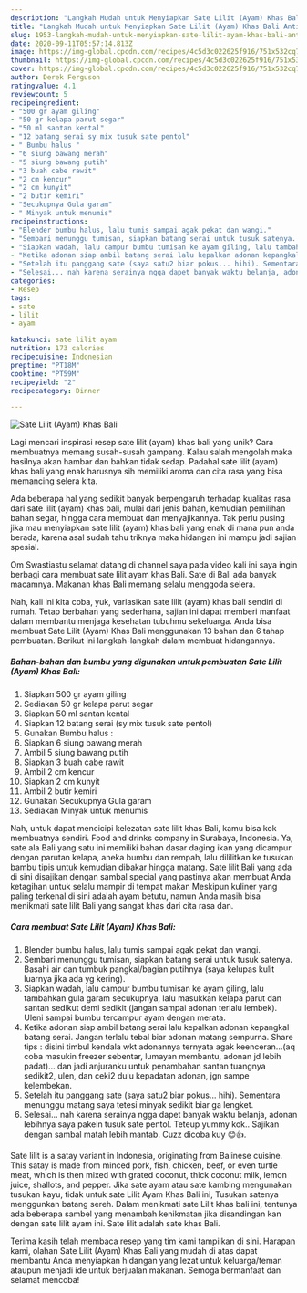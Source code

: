 ```yaml
---
description: "Langkah Mudah untuk Menyiapkan Sate Lilit (Ayam) Khas Bali Anti Gagal"
title: "Langkah Mudah untuk Menyiapkan Sate Lilit (Ayam) Khas Bali Anti Gagal"
slug: 1953-langkah-mudah-untuk-menyiapkan-sate-lilit-ayam-khas-bali-anti-gagal
date: 2020-09-11T05:57:14.813Z
image: https://img-global.cpcdn.com/recipes/4c5d3c022625f916/751x532cq70/sate-lilit-ayam-khas-bali-foto-resep-utama.jpg
thumbnail: https://img-global.cpcdn.com/recipes/4c5d3c022625f916/751x532cq70/sate-lilit-ayam-khas-bali-foto-resep-utama.jpg
cover: https://img-global.cpcdn.com/recipes/4c5d3c022625f916/751x532cq70/sate-lilit-ayam-khas-bali-foto-resep-utama.jpg
author: Derek Ferguson
ratingvalue: 4.1
reviewcount: 5
recipeingredient:
- "500 gr ayam giling"
- "50 gr kelapa parut segar"
- "50 ml santan kental"
- "12 batang serai sy mix tusuk sate pentol"
- " Bumbu halus "
- "6 siung bawang merah"
- "5 siung bawang putih"
- "3 buah cabe rawit"
- "2 cm kencur"
- "2 cm kunyit"
- "2 butir kemiri"
- "Secukupnya Gula garam"
- " Minyak untuk menumis"
recipeinstructions:
- "Blender bumbu halus, lalu tumis sampai agak pekat dan wangi."
- "Sembari menunggu tumisan, siapkan batang serai untuk tusuk satenya. Basahi air dan tumbuk pangkal/bagian putihnya (saya kelupas kulit luarnya jika ada yg kering)."
- "Siapkan wadah, lalu campur bumbu tumisan ke ayam giling, lalu tambahkan gula garam secukupnya, lalu masukkan kelapa parut dan santan sedikut demi sedikit (jangan sampai adonan terlalu lembek). Uleni sampai bumbu tercampur ayam dengan merata."
- "Ketika adonan siap ambil batang serai lalu kepalkan adonan kepangkal batang serai. Jangan terlalu tebal biar adonan matang sempurna. Share tips : disini timbul kendala wkt adonannya ternyata agak keenceran...(aq coba masukin freezer sebentar, lumayan membantu, adonan jd lebih padat)... dan jadi anjuranku untuk penambahan santan tuangnya sedikit2, ulen, dan ceki2 dulu kepadatan adonan, jgn sampe kelembekan."
- "Setelah itu panggang sate (saya satu2 biar pokus... hihi). Sementara menunggu matang saya tetesi minyak sedikit biar ga lengket."
- "Selesai... nah karena serainya ngga dapet banyak waktu belanja, adonan lebihnya saya pakein tusuk sate pentol. Teteup yummy kok.. Sajikan dengan sambal matah lebih mantab. Cuzz dicoba kuy 😊👍."
categories:
- Resep
tags:
- sate
- lilit
- ayam

katakunci: sate lilit ayam 
nutrition: 173 calories
recipecuisine: Indonesian
preptime: "PT18M"
cooktime: "PT59M"
recipeyield: "2"
recipecategory: Dinner

---
```



![Sate Lilit (Ayam) Khas Bali](https://img-global.cpcdn.com/recipes/4c5d3c022625f916/751x532cq70/sate-lilit-ayam-khas-bali-foto-resep-utama.jpg)

Lagi mencari inspirasi resep sate lilit (ayam) khas bali yang unik? Cara membuatnya memang susah-susah gampang. Kalau salah mengolah maka hasilnya akan hambar dan bahkan tidak sedap. Padahal sate lilit (ayam) khas bali yang enak harusnya sih memiliki aroma dan cita rasa yang bisa memancing selera kita.

Ada beberapa hal yang sedikit banyak berpengaruh terhadap kualitas rasa dari sate lilit (ayam) khas bali, mulai dari jenis bahan, kemudian pemilihan bahan segar, hingga cara membuat dan menyajikannya. Tak perlu pusing jika mau menyiapkan sate lilit (ayam) khas bali yang enak di mana pun anda berada, karena asal sudah tahu triknya maka hidangan ini mampu jadi sajian spesial.

Om Swastiastu selamat datang di channel saya pada video kali ini saya ingin berbagi cara membuat sate lilit ayam khas Bali. Sate di Bali ada banyak macamnya. Makanan khas Bali memang selalu menggoda selera.


Nah, kali ini kita coba, yuk, variasikan sate lilit (ayam) khas bali sendiri di rumah. Tetap berbahan yang sederhana, sajian ini dapat memberi manfaat dalam membantu menjaga kesehatan tubuhmu sekeluarga. Anda bisa membuat Sate Lilit (Ayam) Khas Bali menggunakan 13 bahan dan 6 tahap pembuatan. Berikut ini langkah-langkah dalam membuat hidangannya.

<!--inarticleads1-->

##### Bahan-bahan dan bumbu yang digunakan untuk pembuatan Sate Lilit (Ayam) Khas Bali:

1. Siapkan 500 gr ayam giling
1. Sediakan 50 gr kelapa parut segar
1. Siapkan 50 ml santan kental
1. Siapkan 12 batang serai (sy mix tusuk sate pentol)
1. Gunakan  Bumbu halus :
1. Siapkan 6 siung bawang merah
1. Ambil 5 siung bawang putih
1. Siapkan 3 buah cabe rawit
1. Ambil 2 cm kencur
1. Siapkan 2 cm kunyit
1. Ambil 2 butir kemiri
1. Gunakan Secukupnya Gula garam
1. Sediakan  Minyak untuk menumis


Nah, untuk dapat mencicipi kelezatan sate lilit khas Bali, kamu bisa kok membuatnya sendiri. Food and drinks company in Surabaya, Indonesia. Ya, sate ala Bali yang satu ini memiliki bahan dasar daging ikan yang dicampur dengan parutan kelapa, aneka bumbu dan rempah, lalu dililitkan ke tusukan bambu tipis untuk kemudian dibakar hingga matang. Sate lilit Bali yang ada di sini disajikan dengan sambal special yang pastinya akan membuat Anda ketagihan untuk selalu mampir di tempat makan Meskipun kuliner yang paling terkenal di sini adalah ayam betutu, namun Anda masih bisa menikmati sate lilit Bali yang sangat khas dari cita rasa dan. 

<!--inarticleads2-->

##### Cara membuat Sate Lilit (Ayam) Khas Bali:

1. Blender bumbu halus, lalu tumis sampai agak pekat dan wangi.
1. Sembari menunggu tumisan, siapkan batang serai untuk tusuk satenya. Basahi air dan tumbuk pangkal/bagian putihnya (saya kelupas kulit luarnya jika ada yg kering).
1. Siapkan wadah, lalu campur bumbu tumisan ke ayam giling, lalu tambahkan gula garam secukupnya, lalu masukkan kelapa parut dan santan sedikut demi sedikit (jangan sampai adonan terlalu lembek). Uleni sampai bumbu tercampur ayam dengan merata.
1. Ketika adonan siap ambil batang serai lalu kepalkan adonan kepangkal batang serai. Jangan terlalu tebal biar adonan matang sempurna. Share tips : disini timbul kendala wkt adonannya ternyata agak keenceran...(aq coba masukin freezer sebentar, lumayan membantu, adonan jd lebih padat)... dan jadi anjuranku untuk penambahan santan tuangnya sedikit2, ulen, dan ceki2 dulu kepadatan adonan, jgn sampe kelembekan.
1. Setelah itu panggang sate (saya satu2 biar pokus... hihi). Sementara menunggu matang saya tetesi minyak sedikit biar ga lengket.
1. Selesai... nah karena serainya ngga dapet banyak waktu belanja, adonan lebihnya saya pakein tusuk sate pentol. Teteup yummy kok.. Sajikan dengan sambal matah lebih mantab. Cuzz dicoba kuy 😊👍.


Sate lilit is a satay variant in Indonesia, originating from Balinese cuisine. This satay is made from minced pork, fish, chicken, beef, or even turtle meat, which is then mixed with grated coconut, thick coconut milk, lemon juice, shallots, and pepper. Jika sate ayam atau sate kambing mengunakan tusukan kayu, tidak untuk sate Lilit Ayam Khas Bali ini, Tusukan satenya menggunkan batang sereh. Dalam menikmati sate Lilit khas bali ini, tentunya ada beberapa sambel yang menambah kenikmatan jika disandingan kan dengan sate lilit ayam ini. Sate lilit adalah sate khas Bali. 

Terima kasih telah membaca resep yang tim kami tampilkan di sini. Harapan kami, olahan Sate Lilit (Ayam) Khas Bali yang mudah di atas dapat membantu Anda menyiapkan hidangan yang lezat untuk keluarga/teman ataupun menjadi ide untuk berjualan makanan. Semoga bermanfaat dan selamat mencoba!
